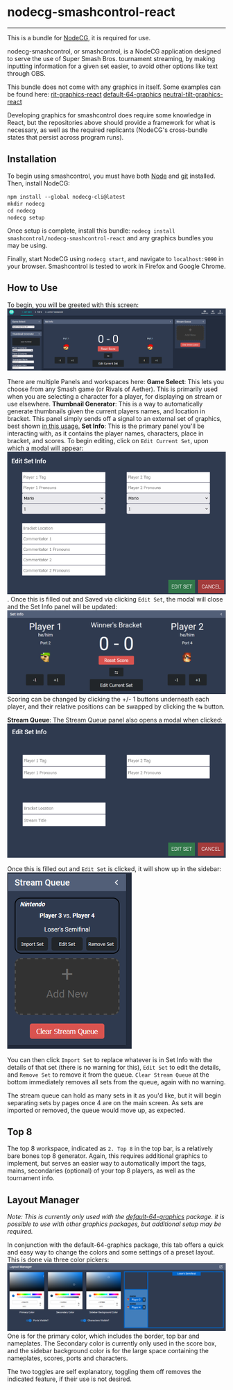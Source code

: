 # nodecg-smashcontrol-react
---
This is a bundle for [NodeCG](https://www.nodecg.dev/), it is required for use. 

nodecg-smashcontrol, or smashcontrol, is a NodeCG application designed to serve the use of Super Smash Bros. tournament streaming, by making inputting information for a given set easier, to avoid other options like text through OBS. 

This bundle does not come with any graphics in itself. Some examples can be found here: 
[rit-graphics-react](https://github.com/swc19/rit-graphics-react)
[default-64-graphics](https://github.com/swc19/default-64-graphics)
[neutral-tilt-graphics-react](https://github.com/swc19/neutral-tilt-graphics-react)

Developing graphics for smashcontrol does require some knowledge in React, but the repositories above should provide a framework for what is necessary, as well as the required replicants (NodeCG's cross-bundle states that persist across program runs). 


## Installation
To begin using smashcontrol, you must have both [Node](https://github.com/swc19/neutral-tilt-graphics-react) and [git](https://git-scm.com/) installed. Then, install NodeCG:
```
npm install --global nodecg-cli@latest
mkdir nodecg
cd nodecg
nodecg setup
```

Once setup is complete, install this bundle:
`nodecg install smashcontrol/nodecg-smashcontrol-react`
and any graphics bundles you may be using. 

Finally, start NodeCG using `nodecg start`, and navigate to `localhost:9090` in your browser. Smashcontrol is tested to work in Firefox and Google Chrome.

## How to Use

To begin, you will be greeted with this screen: ![smashcontrol main screen](src/assets/readme-imgs/uw3zgsqh.bmp)

There are multiple Panels and workspaces here:
**Game Select**: This lets you choose from any Smash game (or Rivals of Aether). This is primarily used when you are selecting a character for a player, for displaying on stream or use elsewhere. 
**Thumbnail Generator**: This is a way to automatically generate thumbnails given the current players names, and location in bracket. This panel simply sends off a signal to an external set of graphics, best shown [in this usage.](https://github.com/swc19/neutral-tilt-graphics-react/blob/master/src/graphics/thumbnail/ThumbnailObject.jsx)
**Set Info**: This is the primary panel you'll be interacting with, as it contains the player names, characters, place in bracket, and scores. To begin editing, click on `Edit Current Set`, upon which a modal will appear:
![Edit Set Info modal](src/assets/readme-imgs/6v8aggb7.bmp).
Once this is filled out and Saved via clicking `Edit Set`, the modal will close and the Set Info panel will be updated:
![filled out set info](src/assets/readme-imgs/4049paof.bmp)
Scoring can be changed by clicking the +/- 1 buttons underneath each player, and their relative positions can be swapped by clicking the ⇆ button.

**Stream Queue**: The Stream Queue panel also opens a modal when clicked: ![stream queue modal](src/assets/readme-imgs/9raqz00z.bmp)

Once this is filled out and `Edit Set` is clicked, it will show up in the sidebar: ![stream queue complete](src/assets/readme-imgs/dzoudzk5.bmp)

You can then click `Import Set` to replace whatever is in Set Info with the details of that set (there is no warning for this), `Edit Set` to edit the details, and `Remove Set` to remove it from the queue. `Clear Stream Queue` at the bottom immediately removes all sets from the queue, again with no warning.

The stream queue can hold as many sets in it as you'd like, but it will begin separating sets by pages once 4 are on the main screen. As sets are imported or removed, the queue would move up, as expected.


## Top 8
The top 8 workspace, indicated as `2. Top 8` in the top bar, is a relatively bare bones top 8 generator. Again, this requires additional graphics to implement, but serves an easier way to automatically import the tags, mains, secondaries (optional) of your top 8 players, as well as the tournament info.  

## Layout Manager
*Note: This is currently only used with the [default-64-graphics](http://localhost:9090/bundles/default-64-graphics/graphics/layout.html) package. it is possible to use with other graphics packages, but additional setup may be required.*

In conjunction with the default-64-graphics package, this tab offers a quick and easy way to change the colors and some settings of a preset layout. This is done via three color pickers: ![layout manager](src/assets/readme-imgs/6gkcxpv2.bmp)
One is for the primary color, which includes the border, top bar and nameplates. The Secondary color is currently only used in the score box, and the sidebar background color is for the large space containing the nameplates, scores, ports and characters. 

The two toggles are self explanatory, toggling them off removes the indicated feature, if their use is not desired. 